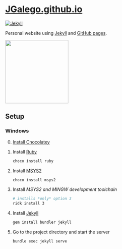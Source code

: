 # [JGalego.github.io](https://jgalego.github.io)

[![Jekyll](https://github.com/JGalego/JGalego.github.io/actions/workflows/jekyll.yml/badge.svg)](https://github.com/JGalego/JGalego.github.io/actions/workflows/jekyll.yml)

Personal website using [Jekyll](https://jekyllrb.com/) and [GitHub pages](https://pages.github.com/).

<img src="https://thumbs.gfycat.com/BareRespectfulBarasinga-size_restricted.gif" width="200"/>

## Setup

### Windows

0. [Install Chocolatey](https://chocolatey.org/install)

1. Install [Ruby](https://www.ruby-lang.org/en/)

    ```bash
    choco install ruby
    ```

2. Install [MSYS2](https://www.msys2.org/)

    ```bash
    choco install msys2
    ```

3. Install *MSYS2 and MINGW development toolchain*

    ```bash
    # installs *only* option 3
    ridk install 3
    ```

4. Install [Jekyll](https://jekyllrb.com/)

    ```bash
    gem install bundler jekyll
    ```

5. Go to the project directory and start the server

    ```bash
    bundle exec jekyll serve
    ```

